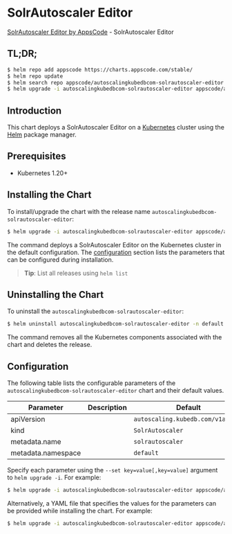 # SolrAutoscaler Editor

[SolrAutoscaler Editor by AppsCode](https://appscode.com) - SolrAutoscaler Editor

## TL;DR;

```bash
$ helm repo add appscode https://charts.appscode.com/stable/
$ helm repo update
$ helm search repo appscode/autoscalingkubedbcom-solrautoscaler-editor --version=v0.27.0
$ helm upgrade -i autoscalingkubedbcom-solrautoscaler-editor appscode/autoscalingkubedbcom-solrautoscaler-editor -n default --create-namespace --version=v0.27.0
```

## Introduction

This chart deploys a SolrAutoscaler Editor on a [Kubernetes](http://kubernetes.io) cluster using the [Helm](https://helm.sh) package manager.

## Prerequisites

- Kubernetes 1.20+

## Installing the Chart

To install/upgrade the chart with the release name `autoscalingkubedbcom-solrautoscaler-editor`:

```bash
$ helm upgrade -i autoscalingkubedbcom-solrautoscaler-editor appscode/autoscalingkubedbcom-solrautoscaler-editor -n default --create-namespace --version=v0.27.0
```

The command deploys a SolrAutoscaler Editor on the Kubernetes cluster in the default configuration. The [configuration](#configuration) section lists the parameters that can be configured during installation.

> **Tip**: List all releases using `helm list`

## Uninstalling the Chart

To uninstall the `autoscalingkubedbcom-solrautoscaler-editor`:

```bash
$ helm uninstall autoscalingkubedbcom-solrautoscaler-editor -n default
```

The command removes all the Kubernetes components associated with the chart and deletes the release.

## Configuration

The following table lists the configurable parameters of the `autoscalingkubedbcom-solrautoscaler-editor` chart and their default values.

|     Parameter      | Description |                   Default                    |
|--------------------|-------------|----------------------------------------------|
| apiVersion         |             | <code>autoscaling.kubedb.com/v1alpha1</code> |
| kind               |             | <code>SolrAutoscaler</code>                  |
| metadata.name      |             | <code>solrautoscaler</code>                  |
| metadata.namespace |             | <code>default</code>                         |


Specify each parameter using the `--set key=value[,key=value]` argument to `helm upgrade -i`. For example:

```bash
$ helm upgrade -i autoscalingkubedbcom-solrautoscaler-editor appscode/autoscalingkubedbcom-solrautoscaler-editor -n default --create-namespace --version=v0.27.0 --set apiVersion=autoscaling.kubedb.com/v1alpha1
```

Alternatively, a YAML file that specifies the values for the parameters can be provided while
installing the chart. For example:

```bash
$ helm upgrade -i autoscalingkubedbcom-solrautoscaler-editor appscode/autoscalingkubedbcom-solrautoscaler-editor -n default --create-namespace --version=v0.27.0 --values values.yaml
```
